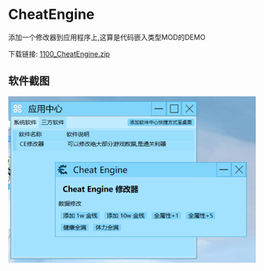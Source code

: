 # CheatEngine

添加一个修改器到应用程序上,这算是代码嵌入类型MOD的DEMO

下载链接:  [1100_CheatEngine.zip](1100_CheatEngine.zip)

## 软件截图

![image-20220812154658561](ReadMe.assets/image-20220812154658561.png)